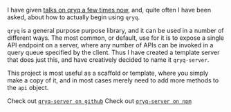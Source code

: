 <!-- Introducing qryq server -->
<!-- javascript, nodejs, qryq, expressjs, scaffold -->

I have given [talks on qryq a few times now](http://bguiz.github.io/qryq/), and,
quite often I have been asked, about how to actually begin using `qryq`.

`qryq` is a general purpose purpose library, and it can be used in a number of different ways.
The most common, or default, use for it is to expose a single API endpoint on a server,
where any number of APIs can be invoked in a query queue specified by the client.
Thus I have created a template server that does just this,
and have creatively decided to name it `qryq-server`.

This project is most useful as a scaffold or template,
where you simply make a copy of it,
and in most cases merely need to add more methods to the `api` object.

Check out [`qryq-server on github`](https://github.com/bguiz/qryq-server)
Check out [`qryq-server on npm`](https://npmjs.org/package/qryq-server)
